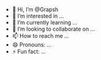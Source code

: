 - 👋 Hi, I’m @Grapsh
- 👀 I’m interested in ...
- 🌱 I’m currently learning ...
- 💞️ I’m looking to collaborate on ...
- 📫 How to reach me ...
- 😄 Pronouns: ...
- ⚡ Fun fact: ...

<!---
Grapsh/Grapsh is a ✨ special ✨ repository because its `README.md` (this file) appears on your GitHub profile.
You can click the Preview link to take a look at your changes.
--->
